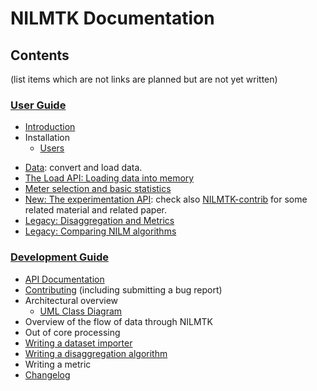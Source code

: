 
# NILMTK Documentation

## Contents

(list items which are not links are planned but are not yet written)

### [User Guide](https://github.com/nilmtk/nilmtk/tree/master/docs/manual/user_guide)

* [Introduction](https://github.com/nilmtk/nilmtk/blob/master/README.md)
* Installation
   * [Users](https://github.com/nilmtk/nilmtk/blob/master/docs/manual/user_guide/install_user.md)    	
 <!--[YouTube](https://www.youtube.com/watch?v=XZJH0CHxIMA&)list=PLftoLyLEwECA6Ac95J96Xh1aRMY01nqe2&index=1)
   * [Developers](https://github.com/nilmtk/nilmtk/blob/master/docs/manual/user_guide/install_dev.md)
-->
* [Data](https://github.com/nilmtk/nilmtk/blob/master/docs/manual/user_guide/data.ipynb): convert and load data.
* [The Load API: Loading data into memory](https://github.com/nilmtk/nilmtk/blob/master/docs/manual/user_guide/loading_data_into_memory.ipynb)
* [Meter selection and basic statistics](https://github.com/nilmtk/nilmtk/blob/master/docs/manual/user_guide/elecmeter_and_metergroup.ipynb)
* [New: The experimentation API](https://github.com/nilmtk/nilmtk/blob/master/docs/manual/user_guide/nilmtk_api_tutorial.ipynb): check also [NILMTK-contrib](https://github.com/nilmtk/nilmtk-contrib) for some related material and related paper.
* [Legacy: Disaggregation and Metrics](https://github.com/nilmtk/nilmtk/blob/master/docs/manual/user_guide/disaggregation_and_metrics.ipynb)
* [Legacy: Comparing NILM algorithms](https://github.com/nilmtk/nilmtk/blob/master/docs/manual/user_guide/comparing_nilm_algorithms.ipynb)


### [Development Guide](https://github.com/nilmtk/nilmtk/tree/master/docs/manual/development_guide)

* [API Documentation](http://nilmtk.github.io/nilmtk/master/index.html)
* [Contributing](https://github.com/nilmtk/nilmtk/blob/master/docs/manual/development_guide/contributing.md)  (including submitting a bug report)
* Architectural overview
  * [UML Class Diagram](https://raw.githubusercontent.com/nilmtk/writing/master/figures/NILMTK_UML.png)
* Overview of the flow of data through NILMTK
* Out of core processing
* [Writing a dataset importer](https://github.com/nilmtk/nilmtk/blob/master/docs/manual/development_guide/writing_a_dataset_converter.md)
* [Writing a disaggregation algorithm](https://github.com/nilmtk/nilmtk/blob/master/docs/manual/development_guide/writing_a_disaggregation_algorithm.md)
* Writing a metric
* [Changelog](https://github.com/nilmtk/nilmtk/blob/master/docs/manual/development_guide/changelog.md)
